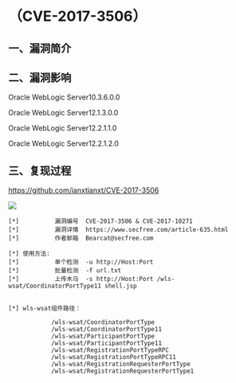 （CVE-2017-3506）
=================

一、漏洞简介
------------

二、漏洞影响
------------

Oracle WebLogic Server10.3.6.0.0

Oracle WebLogic Server12.1.3.0.0

Oracle WebLogic Server12.2.1.1.0

Oracle WebLogic Server12.2.1.2.0

三、复现过程
------------

<https://github.com/ianxtianxt/CVE-2017-3506>

![](/Users/aresx/Documents/VulWiki/.resource/(CVE-2017-3506)Weblogic反序列化漏洞/media/rId25.png)

    [*]          漏洞编号  CVE-2017-3506 & CVE-2017-10271
    [*]          漏洞详情  https://www.secfree.com/article-635.html
    [*]          作者邮箱  Bearcat@secfree.com

    [*] 使用方法:
    [*]          单个检测  -u http://Host:Port
    [*]          批量检测  -f url.txt
    [*]          上传木马  -s http://Host:Port /wls-wsat/CoordinatorPortType11 shell.jsp


    [*] wls-wsat组件路径：

                /wls-wsat/CoordinatorPortType
                /wls-wsat/CoordinatorPortType11
                /wls-wsat/ParticipantPortType
                /wls-wsat/ParticipantPortType11
                /wls-wsat/RegistrationPortTypeRPC
                /wls-wsat/RegistrationPortTypeRPC11
                /wls-wsat/RegistrationRequesterPortType
                /wls-wsat/RegistrationRequesterPortType1
